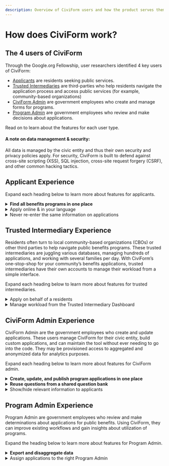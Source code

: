 ```yaml
---
description: Overview of CiviForm users and how the product serves them.
---
```


# How does CiviForm work?

## The 4 users of CiviForm

Through the Google.org Fellowship, user researchers identified 4 key users of CiviForm:

* [Applicants](how-does-civiform-work.md#applicant-experience) are residents seeking public services.
* [Trusted Intermediaries](how-does-civiform-work.md#trusted-intermediary-experience) are third-parties who help residents navigate the application process and access public services (for example, community-based organizations)
* [CiviForm Admin](how-does-civiform-work.md#civiform-admin-experience) are government employees who create and manage forms for programs.
* [Program Admin](how-does-civiform-work.md#undefined) are government employees who review and make decisions about applications.

Read on to learn about the features for each user type. 

#### A note on data management & security:

All data is managed by the civic entity and thus their own security and privacy policies apply. For security, CiviForm is built to defend against cross-site scripting (XSS), SQL injection, cross-site request forgery (CSRF), and other common hacking tactics.

## Applicant Experience

Expand each heading below to learn more about features for applicants.

<details>

<summary><strong>Find all benefits programs in one place</strong></summary>

Rather than clicking through disparate pages to find public benefits programs, residents can explore all programs for which they may be eligible in one, centralized location.&#x20;

![](<../.gitbook/assets/Landing page of programs (1).png>)

_Click to enlarge image._

</details>

<details>

<summary>Apply online &#x26; in your language</summary>

Applying for public assistance often requires residents to go in-person to an office, download and reupload PDF files, or call an agency. CiviForm brings applications online. Applications are written in plain language and available in several languages. The status bar at the top also helps applicants track their progress, with the option to save their progress and finish the application later.\
![](<../.gitbook/assets/Filling out a field on an application.png>)

_Click to enlarge image._

</details>

<details>

<summary>Never re-enter the same information on applications</summary>

Applications for public benefits programs often require applicants to re-enter the same basic information such as address, income, or social security number.&#x20;

With CiviForm’s centralized database, once an applicant enters their information once, they do not need to re-enter it ever again. When applying for a new program, previously entered information will appear as pre-filled. Previously uploaded documents will also be available for reuse. If an applicant does want to change a data point, they can do so by editing it directly on the form.

![](<../.gitbook/assets/Starting a new application with prefilled info.png>)

_Click to enlarge image._

</details>

## Trusted Intermediary Experience

Residents often turn to local community-based organizations (CBOs) or other third parties to help navigate public benefits programs. These trusted intermediaries are juggling various databases, managing hundreds of applications, and working with several families per day. With CiviForm’s one-stop-shop for your community’s benefits applications, trusted intermediaries have their own accounts to manage their workload from a simple interface.

Expand each heading below to learn more about features for trusted intermediaries.

<details>

<summary>Apply on behalf of a residents</summary>

From their own accounts, trusted intermediaries can create, update, and manage applications on behalf of their clients. Applicant personally identifiable information (PII) created this way is stored on our secure cloud servers. Trusted intermediaries can only view the data their staff have entered.

The accounts of trusted intermediaries are added and managed by government employees.

![](<../.gitbook/assets/Adding a new trusted intermediary.png>)

_Click to enlarge image._

</details>

<details>

<summary>Manage workload from the Trusted Intermediary Dashboard</summary>

From filtering applicants by programs to tracking application status, trusted intermediaries can visualize and manage their dynamic workload from their own dashboard. Applicant information is viewable by authorized users only.

</details>

## CiviForm Admin Experience

CiviForm Admin are the government employees who create and update applications. These users manage CiviForm for their civic entity, build custom applications, and can maintain the tool without ever needing to go into the code. They may be provisioned access to aggregated and anonymized data for analytics purposes.

&#x20;Expand each heading below to learn more about features for CiviForm admin.

<details>

<summary><strong>Create, update, and publish program applications in one place</strong></summary>

CiviForm Admins can use the platform’s unified application builder to create and publish applications for public benefits programs. For each program created, these users can create and define the requirements for an application.&#x20;

CiviForm Admin can also use ‘question types’ to validate that information is entered correctly. For example, if a CiviForm Admin wants addresses to be inputted in a consistent format, they can select the ‘address question type’ that CiviForm will validate for accuracy. The meaning of that address field however will be determined by the CiviForm Admin (e.g. is it the applicant’s address? an employer address? a spouse?).

When an application needs to be updated, a new version will be created with all past versions stored in the tool for future reference.

![](<../.gitbook/assets/Unified Application builder (1).png>)

_Click to enlarge image._

</details>

<details>

<summary><strong>Reuse questions from a shared question bank</strong></summary>

When a CiviForm Admin creates a new question for an application, it is saved in a global, shared question bank. This shared repository removes the need to recreate questions for applications such as date of birth or social security number.

![](<../.gitbook/assets/Question bank (1).png>)

_Click to enlarge image._

</details>

<details>

<summary>Show/hide relevant information to applicants</summary>

Many times, a form will need to ask or show people different information based on their answers. For example, an applicant with dependents below the age of 12 should see questions related to school benefits. Alternatively, an applicant below the age of 65 should not be shown benefits for seniors. CiviForm supports these scenarios through visibility conditions.&#x20;

When a CiviForm Admin creates conditions to show or hide information based on previous answers, applicants will see questions that are most relevant to their situation. For example, CiviForm can determine if additional information is needed or if the applicant can skip part of the application.&#x20;

Our team is also working on features that will show related benefits programs for which an applicant may be eligible.

![](<../.gitbook/assets/Show or hide a question.png>)

_Click to enlarge image._

</details>

## Program Admin Experience

Program Admin are government employees who review and make determinations about applications for public benefits. Using CiviForm, they can improve existing workflows and gain insights about utilization of programs.

Expand the heading below to learn more about features for Program Admin.

<details>

<summary><strong>Export and disaggregate data</strong></summary>

With CiviForm, Program Admins can review applications directly in the tool. They can also export data into a CSV file if preferred. CiviForm features allow for disaggregation of data to identify trends within applications and resident needs. Our team is currently working on several features for Program Admins to filter, make non-applicant facing notes, and integrate CiviForm into existing systems using an API.

![](<../.gitbook/assets/Viewing all applications with option to download csv (1).png>)

_Click to enlarge image._

</details>

<details>

<summary>Assign applications to the right Program Admin</summary>

The only people who can review submitted applications for a given program, including any personally identifiable information (PII), are the Program Admins assigned to manage the program.&#x20;

</details>


